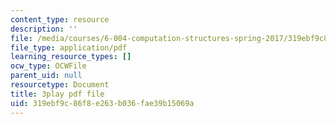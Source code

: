 ```yaml
---
content_type: resource
description: ''
file: /media/courses/6-004-computation-structures-spring-2017/319ebf9c86f8e263b036fae39b15069a_5oOdsbRPb2Y.pdf
file_type: application/pdf
learning_resource_types: []
ocw_type: OCWFile
parent_uid: null
resourcetype: Document
title: 3play pdf file
uid: 319ebf9c-86f8-e263-b036-fae39b15069a
---
```

